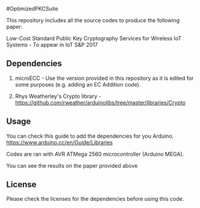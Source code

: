 #OptimizedPKCSuite

This repository includes all the source codes to produce the following paper:

Low-Cost Standard Public Key Cryptography Services for Wireless IoT Systems - To appear in IoT S&P 2017

## Dependencies

1. microECC - Use the version provided in this repository as it is edited for some purposes (e.g. adding an EC Addition code).

2. Rhys Weatherley's Crypto library - https://github.com/rweather/arduinolibs/tree/master/libraries/Crypto

## Usage

You can check this guide to add the dependencies for you Arduino. https://www.arduino.cc/en/Guide/Libraries

Codes are ran with AVR ATMega 2560 microcontroller (Arduino MEGA).

You can see the results on the paper provided above

## License

Please check the licenses for the dependencies before using this code.



